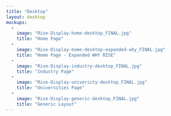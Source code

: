 ```yaml
---
title: "Desktop"
layout: desktop
mockups:
  -
    image: "Rise-Display-home-desktop_FINAL.jpg"
    title: "Home Page"
  -
    image: "Rise-Display-home-desktop-expanded-why_FINAL.jpg"
    title: "Home Page - Expanded WHY RISE"
  -
    image: "Rise-Display-industry-desktop_FINAL.jpg"
    title: "Industry Page"
  -
    image: "Rise-Display-university-desktop_FINAL.jpg"
    title: "Universities Page"
  -
    image: "Rise-Display-generic-desktop_FINAL.jpg"
    title: "Generic Layout"
---
```

